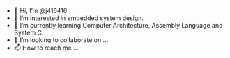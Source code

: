 - 👋 Hi, I’m @j416416
- 👀 I’m interested in embedded system design.
- 🌱 I’m currently learning Computer Architecture, Assembly Language and System C.
- 💞️ I’m looking to collaborate on ...
- 📫 How to reach me ...

<!---
j416416/j416416 is a ✨ special ✨ repository because its `README.md` (this file) appears on your GitHub profile.
You can click the Preview link to take a look at your changes.
--->
